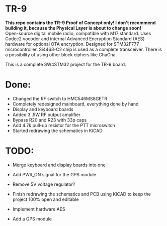# TR-9
**This repo contains the TR-9 Proof of Concept only! I don't recommend building it, because the Physical Layer is about to change soon!**  
Open-source digital mobile radio, compatible with M17 standard. Uses Codec2 vocoder and internal Advanced Encryption Standard (AES) hardware for optional OTA encryption. Designed for STM32F777 microcontroller. Si4463-C2 chip is used as a complete transceiver. There is a possibility of using other block ciphers like ChaCha.

This is a complete SW4STM32 project for the TR-9 board.

# Done: 
- Changed the RF switch to HMC546MS8GETR 
- Completely redesigned mainboard, everything done by hand 
- Display and keyboard boards 
- Added 3..5W RF output amplifier 
- Bypass R20 and R23 with 33p caps 
- Add 4.7k pull-up resistor for the PTT microswitch 
- Started redrawing the schematics in KiCAD

# TODO: 
- Merge keyboard and display boards into one 
- Add PWR_ON signal for the GPS module 
- Remove 5V voltage regulator? 
- Finish redrawing the schematics and PCB using KiCAD to keep the project 100% open and editable   
  
- Implement hardware AES  
- Add a GPS module  
